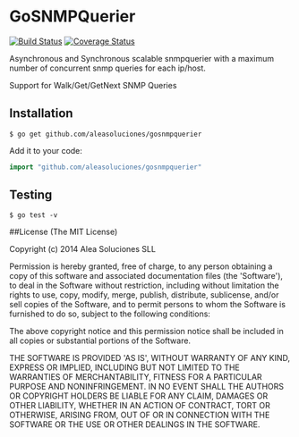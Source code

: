 # GoSNMPQuerier

[![Build Status](https://travis-ci.org/aleasoluciones/gosnmpquerier.svg?branch=master)](https://travis-ci.org/aleasoluciones/gosnmpquerier)
[![Coverage Status](https://img.shields.io/coveralls/aleasoluciones/gosnmpquerier.svg)](https://coveralls.io/r/aleasoluciones/gosnmpquerier?branch=master)

Asynchronous and Synchronous scalable snmpquerier with a maximum number
of concurrent snmp queries for each ip/host.

Support for Walk/Get/GetNext SNMP Queries

## Installation

```
$ go get github.com/aleasoluciones/gosnmpquerier
```

Add it to your code:

```go
import "github.com/aleasoluciones/gosnmpquerier"
```

## Testing

```
$ go test -v
```

##License
(The MIT License)

Copyright (c) 2014 Alea Soluciones SLL

Permission is hereby granted, free of charge, to any person obtaining a copy of this software and associated documentation files (the 'Software'), to deal in the Software without restriction, including without limitation the rights to use, copy, modify, merge, publish, distribute, sublicense, and/or sell copies of the Software, and to permit persons to whom the Software is furnished to do so, subject to the following conditions:

The above copyright notice and this permission notice shall be included in all copies or substantial portions of the Software.

THE SOFTWARE IS PROVIDED 'AS IS', WITHOUT WARRANTY OF ANY KIND, EXPRESS OR IMPLIED, INCLUDING BUT NOT LIMITED TO THE WARRANTIES OF MERCHANTABILITY, FITNESS FOR A PARTICULAR PURPOSE AND NONINFRINGEMENT. IN NO EVENT SHALL THE AUTHORS OR COPYRIGHT HOLDERS BE LIABLE FOR ANY CLAIM, DAMAGES OR OTHER LIABILITY, WHETHER IN AN ACTION OF CONTRACT, TORT OR OTHERWISE, ARISING FROM, OUT OF OR IN CONNECTION WITH THE SOFTWARE OR THE USE OR OTHER DEALINGS IN THE SOFTWARE.


